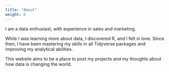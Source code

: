 ```yaml
---
title: "About"
weight: 8
---
```


I am a data enthusiast, with experience in sales and marketing. 

While I was learning more about data, I discovered R, and I felt in love. 
Since then, I have been mastering my skills in all Tidyverse packages and improving my analytical abilities. 

This website aims to be a place to post my projects and my thoughts about how data is changing the world. 
